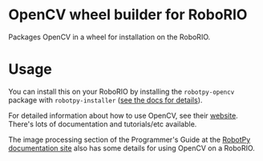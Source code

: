 OpenCV wheel builder for RoboRIO
================================

Packages OpenCV in a wheel for installation on the RoboRIO.

Usage
=====

You can install this on your RoboRIO by installing the `robotpy-opencv` package
with `robotpy-installer` ([see the docs for details](https://robotpy.readthedocs.io/en/stable/install/robot.html)).

For detailed information about how to use OpenCV, see their [website](http://opencv.org/).
There's lots of documentation and tutorials/etc available.

The image processing section of the Programmer's Guide at the [RobotPy documentation site](http://robotpy.readthedocs.io)
also has some details for using OpenCV on a RoboRIO.
